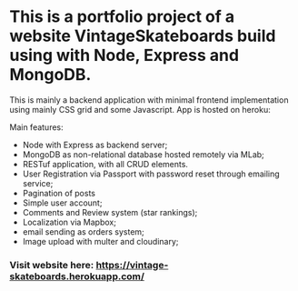 # This is a portfolio project of a website VintageSkateboards build using with Node, Express and MongoDB. 
This is mainly a backend application with minimal frontend implementation using mainly CSS grid and some Javascript. App is hosted on heroku: 

Main features:
- Node with Express as backend server;
- MongoDB as non-relational database hosted remotely via MLab;
- RESTuf application, with all CRUD elements.
- User Registration via Passport with password reset through emailing service;
- Pagination of posts
- Simple user account;
- Comments and Review system (star rankings);
- Localization via Mapbox;
- email sending as orders system;
- Image upload with multer and cloudinary;

### Visit website here: https://vintage-skateboards.herokuapp.com/